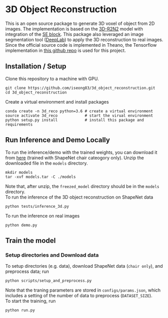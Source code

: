 # 3D Object Reconstruction
This is an open source package to generate 3D voxel of object from 2D images. The implementation is based on the [3D-R2N2][1] model with integration of the [SE block][2]. This package also leveraged an image segmentation tool ([DeepLab][4]) to apply the 3D reconstruction to real images. Since the official source code is implemented in Theano, the Tensorflow implementation in [this github repo][3] is used for this project. 
<!--
## Demo
This project result can be viewed in [here][0]. Note that this demo is running on CPU (m4.xlarge in AWS). 
-->
## Installation / Setup
Clone this repository to a machine with GPU.
```
git clone https://github.com/iseong83/3d_object_reconstruction.git
cd 3d_object_reconstruction
```
Create a virtual environment and install packages
```
conda create -n 3d_reco python=3.6 # create a virtual environment
source activate 3d_reco            # start the virual environment
python setup.py install            # install this package and requirements
```

## Run Inference and Demo Locally
To run the inference/demo with the trained weights, you can download it from [here][5] (trained with ShapeNet chair cateogory only). 
Unzip the downloaded file in the `models` directory. 
```
mkdir models
tar -xvf models.tar -C ./models
```
Note that, after unzip, the `freezed_model` directory should be in the `models` directory.   
To run the inference of the 3D object reconstruction on ShapeNet data
```
python tests/inference_3d.py
```
To run the inference on real images
```
python demo.py
```

## Train the model
### Setup directories and Download data
To setup directories (e.g. data), download ShapeNet data (`chair only`), and preprocess data; run
```
python scripts/setup_and_preprocess.py
```
Note that the traning parameters are stored in `configs/params.json`, which includes a setting of the number of data to preprocess (`DATASET_SIZE`).   
To start the training, run
```
python run.py
```

[0]: http://34.220.155.13:8501/
[1]: https://arxiv.org/abs/1604.00449
[2]: https://arxiv.org/abs/1709.01507
[3]: https://github.com/micmelesse/3D-reconstruction-with-Neural-Networks.git
[4]: https://arxiv.org/abs/1802.02611
[5]: https://drive.google.com/file/d/1huRGy5vbZUlWWeTGDWiXPAK_6Kbz3vAE/view?usp=sharing
